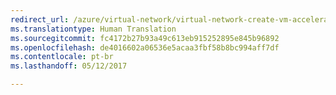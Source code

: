 ```yaml
---
redirect_url: /azure/virtual-network/virtual-network-create-vm-accelerated-networking
ms.translationtype: Human Translation
ms.sourcegitcommit: fc4172b27b93a49c613eb915252895e845b96892
ms.openlocfilehash: de4016602a06536e5acaa3fbf58b8bc994aff7df
ms.contentlocale: pt-br
ms.lasthandoff: 05/12/2017

---
```

